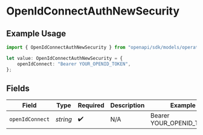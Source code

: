 # OpenIdConnectAuthNewSecurity

## Example Usage

```typescript
import { OpenIdConnectAuthNewSecurity } from "openapi/sdk/models/operations";

let value: OpenIdConnectAuthNewSecurity = {
    openIdConnect: "Bearer YOUR_OPENID_TOKEN",
};
```

## Fields

| Field                    | Type                     | Required                 | Description              | Example                  |
| ------------------------ | ------------------------ | ------------------------ | ------------------------ | ------------------------ |
| `openIdConnect`          | *string*                 | :heavy_check_mark:       | N/A                      | Bearer YOUR_OPENID_TOKEN |